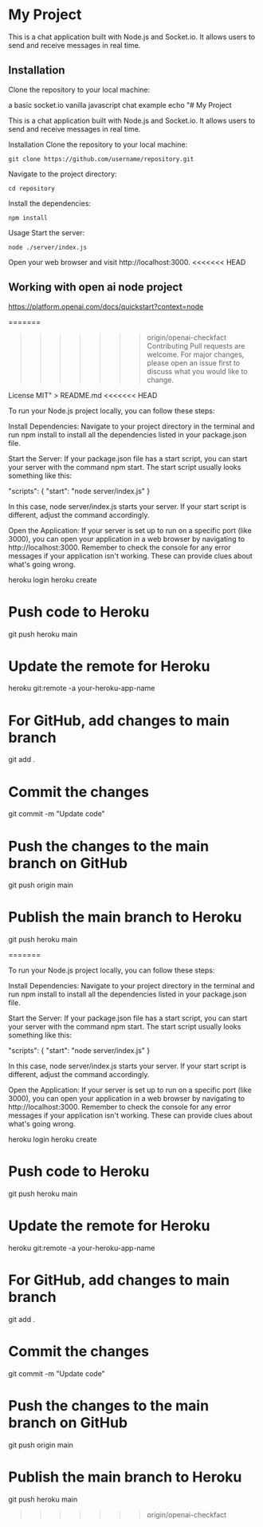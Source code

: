 # My Project

This is a chat application built with Node.js and Socket.io. It allows users to send and receive messages in real time.

## Installation

Clone the repository to your local machine:

a basic socket.io vanilla javascript chat example echo "# My Project

This is a chat application built with Node.js and Socket.io. It allows users to send and receive messages in real time.

Installation
Clone the repository to your local machine:


``` git clone https://github.com/username/repository.git ```

Navigate to the project directory:

``` cd repository ```

Install the dependencies:

``` npm install ```

Usage
Start the server:

``` node ./server/index.js ```

Open your web browser and visit http://localhost:3000.
<<<<<<< HEAD

## Working with open ai node project 
https://platform.openai.com/docs/quickstart?context=node


=======

>>>>>>> origin/openai-checkfact
Contributing
Pull requests are welcome. For major changes, please open an issue first to discuss what you would like to change.

License
MIT" > README.md
<<<<<<< HEAD

To run your Node.js project locally, you can follow these steps:

Install Dependencies: Navigate to your project directory in the terminal and run npm install to install all the dependencies listed in your package.json file.

Start the Server: If your package.json file has a start script, you can start your server with the command npm start. The start script usually looks something like this:

"scripts": {
  "start": "node server/index.js"
}

In this case, node server/index.js starts your server. If your start script is different, adjust the command accordingly.

Open the Application: If your server is set up to run on a specific port (like 3000), you can open your application in a web browser by navigating to http://localhost:3000.
Remember to check the console for any error messages if your application isn't working. These can provide clues about what's going wrong.

heroku login
heroku create
# Push code to Heroku
git push heroku main

# Update the remote for Heroku
heroku git:remote -a your-heroku-app-name

# For GitHub, add changes to main branch
git add .

# Commit the changes
git commit -m "Update code"

# Push the changes to the main branch on GitHub
git push origin main

# Publish the main branch to Heroku
git push heroku main

=======

To run your Node.js project locally, you can follow these steps:

Install Dependencies: Navigate to your project directory in the terminal and run npm install to install all the dependencies listed in your package.json file.

Start the Server: If your package.json file has a start script, you can start your server with the command npm start. The start script usually looks something like this: 

"scripts": {
  "start": "node server/index.js"
}

In this case, node server/index.js starts your server. If your start script is different, adjust the command accordingly.

Open the Application: If your server is set up to run on a specific port (like 3000), you can open your application in a web browser by navigating to http://localhost:3000.
Remember to check the console for any error messages if your application isn't working. These can provide clues about what's going wrong.

heroku login
heroku create
# Push code to Heroku
git push heroku main

# Update the remote for Heroku
heroku git:remote -a your-heroku-app-name

# For GitHub, add changes to main branch
git add .

# Commit the changes
git commit -m "Update code"

# Push the changes to the main branch on GitHub
git push origin main

# Publish the main branch to Heroku
git push heroku main
>>>>>>> origin/openai-checkfact
